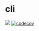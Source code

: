 # cli

![](https://github.com/shipyard-run/cli/workflows/Go/badge.svg)
[![codecov](https://codecov.io/gh/shipyard-run/cli/branch/master/graph/badge.svg)](https://codecov.io/gh/shipyard-run/cli)

